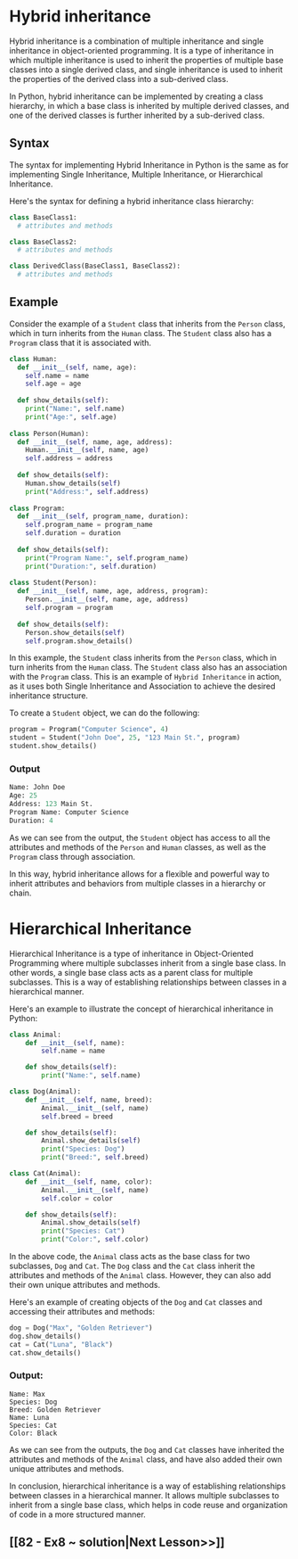 # Hybrid inheritance

Hybrid inheritance is a combination of multiple inheritance and single inheritance in object-oriented programming. It is a type of inheritance in which multiple inheritance is used to inherit the properties of multiple base classes into a single derived class, and single inheritance is used to inherit the properties of the derived class into a sub-derived class.

In Python, hybrid inheritance can be implemented by creating a class hierarchy, in which a base class is inherited by multiple derived classes, and one of the derived classes is further inherited by a sub-derived class.

## Syntax
The syntax for implementing Hybrid Inheritance in Python is the same as for implementing Single Inheritance, Multiple Inheritance, or Hierarchical Inheritance.


Here's the syntax for defining a hybrid inheritance class hierarchy:
```python 
class BaseClass1:
  # attributes and methods

class BaseClass2:
  # attributes and methods

class DerivedClass(BaseClass1, BaseClass2):
  # attributes and methods

```
## Example
Consider the example of a `Student` class that inherits from the `Person` class, which in turn inherits from the `Human` class. The `Student` class also has a `Program` class that it is associated with.

```python
class Human:
  def __init__(self, name, age):
    self.name = name
    self.age = age
    
  def show_details(self):
    print("Name:", self.name)
    print("Age:", self.age)
    
class Person(Human):
  def __init__(self, name, age, address):
    Human.__init__(self, name, age)
    self.address = address
    
  def show_details(self):
    Human.show_details(self)
    print("Address:", self.address)
    
class Program:
  def __init__(self, program_name, duration):
    self.program_name = program_name
    self.duration = duration
    
  def show_details(self):
    print("Program Name:", self.program_name)
    print("Duration:", self.duration)
    
class Student(Person):
  def __init__(self, name, age, address, program):
    Person.__init__(self, name, age, address)
    self.program = program
    
  def show_details(self):
    Person.show_details(self)
    self.program.show_details()
```
In this example, the `Student` class inherits from the `Person` class, which in turn inherits from the `Human` class. The `Student` class also has an association with the `Program` class. This is an example of `Hybrid Inheritance` in action, as it uses both Single Inheritance and Association to achieve the desired inheritance structure.

To create a `Student` object, we can do the following:
```python
program = Program("Computer Science", 4)
student = Student("John Doe", 25, "123 Main St.", program)
student.show_details()
```
### Output
```python
Name: John Doe
Age: 25
Address: 123 Main St.
Program Name: Computer Science
Duration: 4
```
As we can see from the output, the `Student` object has access to all the attributes and methods of the `Person` and `Human` classes, as well as the `Program` class through association. 

In this way, hybrid inheritance allows for a flexible and powerful way to inherit attributes and behaviors from multiple classes in a hierarchy or chain.

# Hierarchical Inheritance

Hierarchical Inheritance is a type of inheritance in Object-Oriented Programming where multiple subclasses inherit from a single base class. In other words, a single base class acts as a parent class for multiple subclasses. This is a way of establishing relationships between classes in a hierarchical manner.

Here's an example to illustrate the concept of hierarchical inheritance in Python:
```python
class Animal:
    def __init__(self, name):
        self.name = name

    def show_details(self):
        print("Name:", self.name)

class Dog(Animal):
    def __init__(self, name, breed):
        Animal.__init__(self, name)
        self.breed = breed

    def show_details(self):
        Animal.show_details(self)
        print("Species: Dog")
        print("Breed:", self.breed)

class Cat(Animal):
    def __init__(self, name, color):
        Animal.__init__(self, name)
        self.color = color

    def show_details(self):
        Animal.show_details(self)
        print("Species: Cat")
        print("Color:", self.color)
```
In the above code, the `Animal` class acts as the base class for two subclasses, `Dog` and `Cat`. The `Dog` class and the `Cat` class inherit the attributes and methods of the `Animal` class. However, they can also add their own unique attributes and methods.

Here's an example of creating objects of the `Dog` and `Cat` classes and accessing their attributes and methods:

```python
dog = Dog("Max", "Golden Retriever")
dog.show_details()
cat = Cat("Luna", "Black")
cat.show_details()
```
### Output:
```
Name: Max
Species: Dog
Breed: Golden Retriever
Name: Luna
Species: Cat
Color: Black
```

As we can see from the outputs, the `Dog` and `Cat` classes have inherited the attributes and methods of the `Animal` class, and have also added their own unique attributes and methods.

In conclusion, hierarchical inheritance is a way of establishing relationships between classes in a hierarchical manner. It allows multiple subclasses to inherit from a single base class, which helps in code reuse and organization of code in a more structured manner.
## [[82 - Ex8 ~ solution|Next Lesson>>]]



